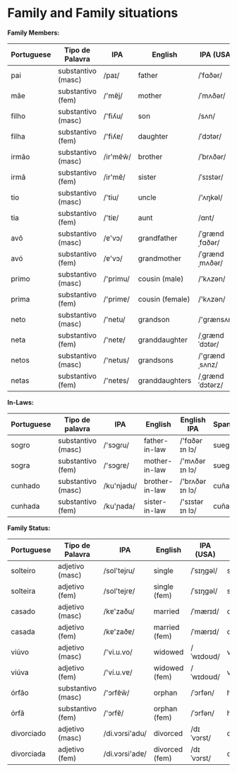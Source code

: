 # Family and Family situations



**Family Members:**

| Portuguese   | Tipo de Palavra  | IPA            | English   | IPA (USA) | Spanish | Spanish IPA    | No. |
|--------------|------------------|----------------|-----------|-----------|---------|----------------|-----|
| pai          | substantivo (masc) | /paɪ/          | father    | /ˈfɑðər/   | padre   | /ˈpaðɾe/    | 2017 |
| mãe          | substantivo (fem)  | /'mɐ̃j/         | mother    | /ˈmʌðər/   | madre   | /ˈmaðɾe/    | 2004 |
| filho        | substantivo (masc) | /'fiʎu/        | son       | /sʌn/     | hijo    | /ˈixo/       | 2018 |
| filha        | substantivo (fem)  | /'fiʎɐ/        | daughter  | /ˈdɔtər/   | hija    | /ˈixa/      | 2020 |
| irmão        | substantivo (masc) | /ir'mɐ̃w̃/      | brother   | /ˈbrʌðər/  | hermano | /eɾˈmano/    | 2019 |
| irmã         | substantivo (fem)  | /ir'mɐ̃/       | sister    | /ˈsɪstər/  | hermana | /eɾˈmana/    | 2021 |
| tio          | substantivo (masc) | /'tiu/    | uncle     | /'ʌŋkəl/   | tío      | /'ti.o/         | 2026 |
| tia          | substantivo (fem)  | /'tiɐ/    | aunt      | /ɑnt/       | tía      | /'ti.a/        | 2027 |
| avô          | substantivo (masc) | /ɐ'vɔ/    | grandfather | /ˈɡrændˌfɑðər/ | abuelo | /aˈβwe.lo/  | 2028 |
| avó          | substantivo (fem)  | /ɐ'vɔ/    | grandmother | /ˈɡrændˌmʌðər/ | abuela | /aˈβwe.la/  | 2029 |
| primo        | substantivo (masc) | /'primu/  | cousin (male) | /'kʌzən/  | primo | /'pɾimo/  | 2030 |
| prima        | substantivo (fem)  | /'primɐ/  | cousin (female) | /'kʌzən/  | prima | /'pɾima/  | 2030 |
| neto         | substantivo (masc) | /'netu/   | grandson  | /'ɡrænsʌn/ | nieto   | /'njeto/ | 2031 |
| neta         | substantivo (fem)  | /'netɐ/   | granddaughter | /ˌɡrændˈdɔtər/ | nieta | /'njeta/ |     |
| netos        | substantivo (masc) | /'netus/  | grandsons | /'ɡrændˌsʌnz/ | nietos | /'njetos/ |     |
| netas        | substantivo (fem)  | /'netɐs/  | granddaughters | /ˌɡrændˈdɔtərz/ | nietas | /'njetas/ |     |

**In-Laws:**

| Portuguese   | Tipo de palavra     | IPA       | English   | English IPA | Spanish  | Spanish IPA | No. |
|--------------|---------------------|-----------|-----------|-------------|----------|-------------|-----|
| sogro        | substantivo (masc) | /'sɔɡɾu/  | father-in-law | /'fɑðər ɪn lɔ/ | suegro  | /'swe.ɡɾo/ |     |
| sogra        | substantivo (fem)  | /'sɔɡɾɐ/ | mother-in-law | /'mʌðər ɪn lɔ/ | suegra  | /'swe.ɡɾa/ |     |
| cunhado      | substantivo (masc) | /ku'njadu/ | brother-in-law | /'brʌðər ɪn lɔ/ | cuñado | /kuˈɲaðo/ |     |
| cunhada      | substantivo (fem)  | /ku'ɲada/ | sister-in-law | /'sɪstər ɪn lɔ/ | cuñada | /kuˈɲaða/ |     |



**Family Status:**

| Portuguese   | Tipo de Palavra  | IPA             | English        | IPA (USA)  | Spanish          | Spanish IPA  | No. |
|--------------|------------------|-----------------|----------------|------------|------------------|--------------|-----|
| solteiro     | adjetivo (masc) | /sol'tejɾu/     | single         | /ˈsɪŋɡəl/  | soltero          | /solˈteɾo/    | 2022 |
| solteira     | adjetivo (fem)  | /sol'tejɾɐ/     | single (fem)   | /ˈsɪŋɡəl/  | soltera          | /solˈteɾa/    | 2022 |
| casado       | adjetivo (masc) | /kɐ'zaðu/       | married        | /ˈmærɪd/   | casado           | /kaˈsaðo/     | 2023 |
| casada       | adjetivo (fem)  | /kɐ'zaðɐ/       | married (fem)  | /ˈmærɪd/   | casada           | /kaˈsaða/     | 2023 |
| viúvo        | adjetivo (masc) | /'vi.u.vo/       | widowed        | /ˈwɪdoʊd/  | viudo            | /ˈbwido/     | 2024 |
| viúva        | adjetivo (fem)  | /'vi.u.vɐ/      | widowed (fem)  | /ˈwɪdoʊd/  | viuda            | /ˈbwida/      | 2024 |
| órfão        | substantivo (masc) | /'ɔɾfɐ̃w̃/     | orphan         | /ˈɔrfən/   | huérfano         | /ˈw̃eɾfano/    | 2025 |
| órfã         | substantivo (fem)  | /'ɔɾfɐ̃/        | orphan (fem)   | /ˈɔrfən/   | huérfana         | /ˈw̃eɾfana/  | 2025 |
| divorciado   | adjetivo (masc) | /di.vɔɾsi'adu/  | divorced       | /dɪˈvɔrst/  | divorciado       | /di.voɾˈθjaðo/                |     |
| divorciada   | adjetivo (fem)  | /di.vɔɾsi'adɐ/  | divorced (fem) | /dɪˈvɔrst/  | divorciada       | /di.voɾˈθjaða/                |     |
